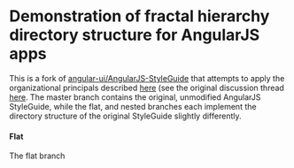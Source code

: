 Demonstration of fractal hierarchy directory structure for AngularJS apps
=============

This is a fork of
[angular-ui/AngularJS-StyleGuide](https://github.com/angular-ui/AngularJS-StyleGuide) 
that attempts to apply the organizational principals described
[here](https://docs.google.com/document/d/1XXMvReO8-Awi1EZXAXS4PzDzdNvV6pGcuaF4Q9821Es/pub)
(see the original discussion thread
[here](https://github.com/yeoman/generator-angular/issues/109).
The master branch contains the original, unmodified AngularJS StyleGuide, while the flat,
and nested branches each implement the directory structure of the original StyleGuide 
slightly differently.

#### Flat
The flat branch 